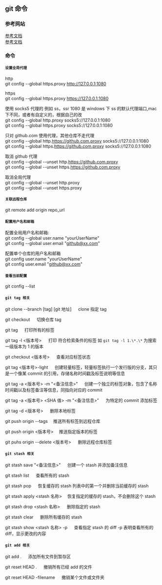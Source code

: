 <!--
title:git命令
subtitle:git命令
createDate:2022-11-16
updateDate:2023-03-06
tags:""
imagePath:img/git命令
-->


## git 命令

### 参考网站

[参考文档]("https://zhuanlan.zhihu.com/p/421918805")  
[参考文档]("https://blog.csdn.net/b735098742/article/details/78935748")

### 命令

#### `设置全局代理`

http  
git config --global https.proxy http://127.0.0.1:1080

https  
git config --global https.proxy https://127.0.0.1:1080

使用 socks5 代理的 例如 ss，ssr 1080 是 windows 下 ss 的默认代理端口,mac 下不同，或者有自定义的，根据自己的改  
git config --global http.proxy socks5://127.0.0.1:1080  
git config --global https.proxy socks5://127.0.0.1:1080

只对 github.com 使用代理，其他仓库不走代理  
git config --global http.https://github.com.proxy socks5://127.0.0.1:1080  
git config --global https.https://github.com.proxy socks5://127.0.0.1:1080

取消 github 代理  
git config --global --unset http.https://github.com.proxy  
git config --global --unset https.https://github.com.proxy

取消全局代理  
git config --global --unset http.proxy  
git config --global --unset https.proxy

#### `关联远程仓库 `

git remote add origin repo_url

#### `配置用户名和邮箱`

配置全局用户名和邮箱:  
git config --global user.name "yourUserName"  
git config --global user.email "github@xx.com"

配置单个仓库的用户名和邮箱  
git config user.name "yourUserName"  
git config user.email "github@xx.com"

#### `查看当前配置`

git config --list

#### `git tag 相关`

git clone --branch [tag] [git 地址] &emsp; clone 指定 tag

git checkout &emsp; 切换仓库 tag

git tag &emsp; 打印所有的标签

git tag -l <版本号> &emsp; 打印 符合检索条件的标签 如 `git tag -l 1.\*.\*` 为搜索一级版本为 1 的版本

git checkout <版本号> &emsp; 查看对应标签状态

git tag <版本号>-light &emsp; 创建轻量标签，轻量标签执行一个发行版的分支，其只是一个像某 commit 的引用，存储名称时间戳及标签说明等信息

git tag -a <版本号> -m "<备注信息>" &emsp; 创建一个独立的标签对象，包含了名称时间戳以及标签备注等信息，同指向对应的 commit

git tag -a <版本号> <SHA 值> -m "<备注信息>" &emsp; 为特定的 commit 添加标签

git tag -d <版本号> &emsp; 删除本地标签

git push origin --tags &emsp;推送所有标签到远程仓库

git push origin <版本号> &emsp;推送指定版本的标签

git puhs origin --delete <版本号> &emsp; 删除远程仓库标签

#### `git stash 相关`

git stash save "<备注信息>" &emsp; 创建一个 stash 并添加备注信息

git stash list &emsp; 查看所有的 stash

git stash pop &emsp; 恢复缓存的 stash 列表中的第一个并删除当前缓存的 stash

git stash apply <stash 名称> &emsp;恢复指定的缓存的 stash，不会删除这个 stash

git stash drop <stash 名称> &emsp; 删除指定的 stash

git stash clear &emsp; 删除所有缓存的 stash

git stash show <stash 名称> -p &emsp; 查看指定 stash 的 diff -p 表明查看所有的 diff，显示更改的内容

#### `git add 相关`

git add . &emsp; 添加所有文件到暂存区

git reset HEAD . &emsp; 撤销所有已经 add 的文件

git reset HEAD -filename &emsp; 撤销某个文件或文件夹
